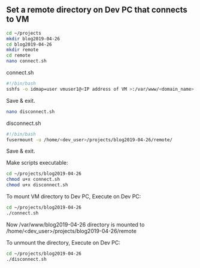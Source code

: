 ## Set a remote directory on Dev PC that connects to VM
```bash
cd ~/projects
mkdir blog2019-04-26
cd blog2019-04-26
mkdir remote
cd remote
nano connect.sh
```

connect.sh
```bash
#!/bin/bash
sshfs -o idmap=user vmuser1@<IP address of VM >:/var/www/<domain_name> /home/<dev_user>/projects/blog2019-04-26/remote
```

Save & exit. 

```bash
nano disconnect.sh
```

disconnect.sh
```bash
#!/bin/bash
fusermount -u /home/<dev_user>/projects/blog2019-04-26/remote/
```

Save & exit. 

Make scripts executable:
```bash
cd ~/projects/blog2019-04-26
chmod u+x connect.sh
chmod u+x disconnect.sh
```

To mount VM directory to Dev PC, Execute on Dev PC:
```bash
cd ~/projects/blog2019-04-26
./connect.sh
```

Now /var/www/blog2019-04-26 directory is mounted to /home/<dev_user>/projects/blog2019-04-26/remote

To unmount the directory, Execute on Dev PC:
```bash
cd ~/projects/blog2019-04-26
./disconnect.sh
```